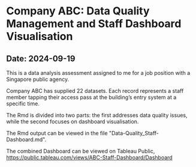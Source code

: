 # Company ABC: Data Quality Management and Staff Dashboard Visualisation

## Date: 2024-09-19

This is a data analysis assessment assigned to me for a job position with a Singapore public agency.

Company ABC has supplied 22 datasets. Each record represents a staff member tapping their access pass at the building’s entry system at a specific time.

The Rmd is divided into two parts: the first addresses data quality issues, while the second focuses on dashboard visualisation.

The Rmd output can be viewed in the file "Data-Quality_Staff-Dashboard.md".

The combined Dashboard can be viewed on Tableau Public, https://public.tableau.com/views/ABC-Staff-Dashboard/Dashboard
